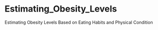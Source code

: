 # Estimating_Obesity_Levels
Estimating Obesity Levels Based on Eating Habits and Physical Condition
